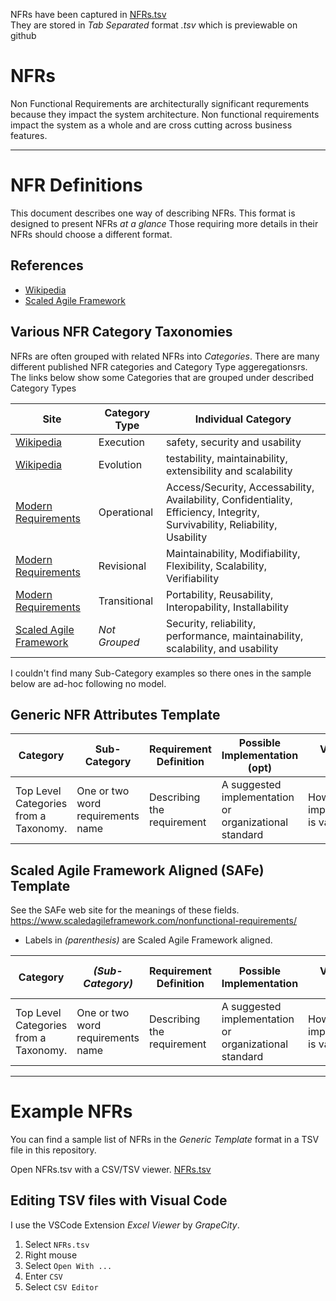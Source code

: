 NFRs have been captured in [NFRs.tsv](NFRs.tsv)  </br>
They are stored in _Tab Separated_ format _.tsv_ which is previewable on github

# NFRs
Non Functional Requirements are architecturally significant requrements because they impact the system architecture.  Non functional requirements impact the system as a whole and are cross cutting across business features.

------------------

# NFR Definitions
This document describes one way of describing NFRs. 
This format is designed to present NFRs _at a glance_
Those requiring more details in their NFRs should choose a different format.

## References
* [Wikipedia](https://en.wikipedia.org/wiki/Non-functional_requirement )
* [Scaled Agile Framework](https://www.scaledagileframework.com/nonfunctional-requirements/) 

## Various NFR Category Taxonomies
NFRs are often grouped with related NFRs into _Categories_.  There are many different published NFR categories and Category Type aggeregationsrs.  The links below show some Categories that are grouped under described Category Types

| Site                                                                                                         | Category Type | Individual Category                                                                                                         |
| ------------------------------------------------------------------------------------------------------------ | ------------- | --------------------------------------------------------------------------------------------------------------------------- |
| [Wikipedia](https://en.wikipedia.org/wiki/Non-functional_requirement )                                       | Execution     | safety, security and usability                                                                                              |
| [Wikipedia](https://en.wikipedia.org/wiki/Non-functional_requirement )                                       | Evolution     | testability, maintainability, extensibility and scalability                                                                 |
| [Modern Requirements](https://www.modernrequirements.com/blogs/pillar/what-are-non-functional-requirements/) | Operational   | Access/Security, Accessability, Availability, Confidentiality, Efficiency, Integrity, Survivability, Reliability, Usability |
| [Modern Requirements](https://www.modernrequirements.com/blogs/pillar/what-are-non-functional-requirements/) | Revisional    | Maintainability, Modifiability, Flexibility, Scalability, Verifiability                                                     |
| [Modern Requirements](https://www.modernrequirements.com/blogs/pillar/what-are-non-functional-requirements/) | Transitional  | Portability, Reusability, Interopability, Installability                                                                    |
| [Scaled Agile Framework](https://www.scaledagileframework.com/nonfunctional-requirements/)                   | _Not Grouped_ | Security, reliability, performance, maintainability, scalability, and usability                                             |

I couldn't find many Sub-Category examples so there ones in the sample below are ad-hoc following no model.
## Generic NFR Attributes Template

| Category                              | Sub-Category                      | Requirement Definition     | Possible Implementation (opt)                         | Validation Method                       |
| ------------------------------------- | --------------------------------- | -------------------------- | ----------------------------------------------------- | --------------------------------------- |
| Top Level Categories from a Taxonomy. | One or two word requirements name | Describing the requirement | A suggested implementation or organizational standard | How the NFR implementation is validated |

## Scaled Agile Framework Aligned (SAFe) Template
See the SAFe web site for the meanings of these fields. https://www.scaledagileframework.com/nonfunctional-requirements/
* Labels in *(parenthesis)* are Scaled Agile Framework aligned.

| Category                               | _(Sub-Category)_                  | Requirement Definition     | Possible Implementation                               | Validation Method                       |     | _(Meter)_          | Metric Units _(Scale)_ | Metric _(Target)_       | Metric Failure _(Constraint)_ | Metric _(Current)_   |
| -------------------------------------- | --------------------------------- | -------------------------- | ----------------------------------------------------- | --------------------------------------- | --- | ------------------ | ---------------------- | ----------------------- | ----------------------------- | -------------------- |
| Top Level Categories from a  Taxonomy. | One or two word requirements name | Describing the requirement | A suggested implementation or organizational standard | How the NFR implementation is validated |     | Metric calculation | metric value type      | Target value for metric | Failure value for metric      | Current metric value |

  
------------------

# Example NFRs
You can find a sample list of NFRs in the _Generic Template_ format in a TSV file in this repository.

Open NFRs.tsv with a CSV/TSV viewer. [NFRs.tsv](NFRs.tsv)

## Editing TSV files with Visual Code
I use the VSCode Extension _Excel Viewer_ by _GrapeCity_.
1. Select `NFRs.tsv`
2. Right mouse
3. Select `Open With ...`
4. Enter `CSV`
5. Select `CSV Editor`


